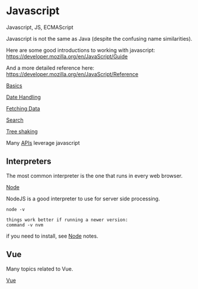 # Javascript

Javascript, JS, ECMAScript

Javascript is not the same as Java (despite the confusing name similarities). 

Here are some good introductions to working with javascript:  
https://developer.mozilla.org/en/JavaScript/Guide  
  
And a more detailed reference here:  
https://developer.mozilla.org/en/JavaScript/Reference  

[Basics](basics.md)  

[Date Handling](dates.md)  

[Fetching Data](fetching-data.md)  

[Search](search.md)

[Tree shaking](treeshaking.md)

Many [APIs](../api/) leverage javascript

## Interpreters

The most common interpreter is the one that runs in every web browser. 

[Node](node.md)  

NodeJS is a good interpreter to use for server side processing. 

```
node -v

things work better if running a newer version:
command -v nvm
```

if you need to install, see [Node](node.md) notes.

## Vue

Many topics related to Vue.

[Vue](/code/vue/)

